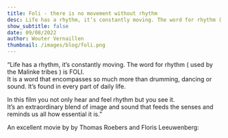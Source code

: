 ```yaml
---
title: Foli - there is no movement without rhythm
desc: Life has a rhythm, it’s constantly moving. The word for rhythm ( used by the Malinke tribes ) is FOLI.
show_subtitle: false
date: 09/08/2022
author: Wouter Vernaillen
thumbnail: /images/blog/foli.png
---
```


“Life has a rhythm, it’s constantly moving.
The word for rhythm ( used by the Malinke tribes ) is FOLI.<br/>
It is a word that encompasses so much more than drumming, dancing or sound.
It’s found in every part of daily life.

In this film you not only hear and feel rhythm but you see it.<br/>
It’s an extraordinary blend of image and sound that feeds the senses and reminds us all
how essential it is.”

An excellent movie by by Thomas Roebers and Floris Leeuwenberg:

<iframe-component title="FOLI (there is no movement without rhythm) original version by Thomas Roebers and Floris Leeuwenberg" src="https://www.youtube.com/embed/lVPLIuBy9CY?feature=oembed"/>
